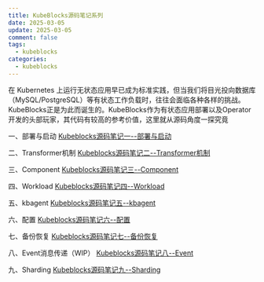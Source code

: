 ```yaml
---
title: KubeBlocks源码笔记系列
date: 2025-03-05
update: 2025-03-05
comment: false
tags:
  - kubeblocks
categories:
  - kubeblocks
---
```


在 Kubernetes 上运行无状态应用早已成为标准实践，但当我们将目光投向数据库（MySQL/PostgreSQL）等有状态工作负载时，往往会面临各种各样的挑战。KubeBlocks正是为此而诞生的。KubeBlocks作为有状态应用部署以及Operator开发的头部玩家，其代码有较高的参考价值，这里就从源码角度一探究竟

*<!--more-->*

一、部署与启动 [Kubeblocks源码笔记一--部署与启动](http://123.60.75.117:4000/2025/03/05/Kubeblocks%E6%BA%90%E7%A0%81%E7%AC%94%E8%AE%B0%E4%B8%80--%E9%83%A8%E7%BD%B2%E4%B8%8E%E5%90%AF%E5%8A%A8/)

二、Transformer机制 [Kubeblocks源码笔记二--Transformer机制](http://123.60.75.117:4000/2025/03/05/Kubeblocks%E6%BA%90%E7%A0%81%E7%AC%94%E8%AE%B0%E4%BA%8C--Transformer/)

三、Component [Kubeblocks源码笔记三--Component](http://123.60.75.117:4000/2025/03/05/Kubeblocks%E6%BA%90%E7%A0%81%E7%AC%94%E8%AE%B0%E4%B8%89--Component/)

四、Workload [Kubeblocks源码笔记四--Workload](http://123.60.75.117:4000/2025/03/05/Kubeblocks%E6%BA%90%E7%A0%81%E7%AC%94%E8%AE%B0%E5%9B%9B--workload/)

五、kbagent [Kubeblocks源码笔记五--kbagent](http://123.60.75.117:4000/2025/03/05/Kubeblocks%E6%BA%90%E7%A0%81%E7%AC%94%E8%AE%B0%E4%BA%94--KBAgent/)

六、配置 [Kubeblocks源码笔记六--配置](http://123.60.75.117:4000/2025/03/05/Kubeblocks%E6%BA%90%E7%A0%81%E7%AC%94%E8%AE%B0%E5%85%AD--%E9%85%8D%E7%BD%AE/)

七、备份恢复 [Kubeblocks源码笔记七--备份恢复](http://123.60.75.117:4000/2025/03/05/Kubeblocks%E6%BA%90%E7%A0%81%E7%AC%94%E8%AE%B0%E4%B8%83--%E5%A4%87%E4%BB%BD%E6%81%A2%E5%A4%8D/)

八、Event消息传递（WIP） [Kubeblocks源码笔记八--Event](http://123.60.75.117:4000/2025/03/05/Kubeblocks%E6%BA%90%E7%A0%81%E7%AC%94%E8%AE%B0%E5%85%AB--Event/)

九、Sharding [Kubeblocks源码笔记九--Sharding](http://123.60.75.117:4000/2025/03/05/Kubeblocks%E6%BA%90%E7%A0%81%E7%AC%94%E8%AE%B0%E4%B9%9D--Sharding/)